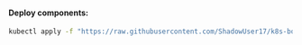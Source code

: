 #### Deploy components:
```bash
kubectl apply -f "https://raw.githubusercontent.com/ShadowUser17/k8s-bootstrap/master/ingress-nginx-controller/fluxcd-deploy.yml"
```
